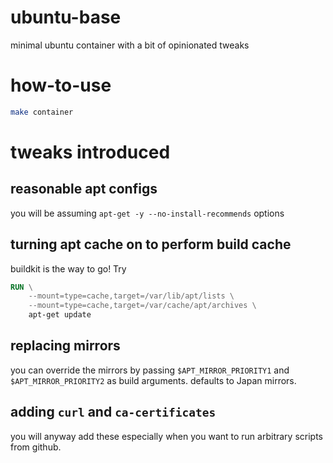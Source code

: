 # ubuntu-base
minimal ubuntu container with a bit of opinionated tweaks

# how-to-use
```sh
make container
```

# tweaks introduced
## reasonable apt configs
you will be assuming `apt-get -y --no-install-recommends` options
## turning apt cache on to perform build cache
buildkit is the way to go!
Try
```dockerfile
RUN \
	--mount=type=cache,target=/var/lib/apt/lists \
	--mount=type=cache,target=/var/cache/apt/archives \
	apt-get update
```
## replacing mirrors
you can override the mirrors by passing `$APT_MIRROR_PRIORITY1` and `$APT_MIRROR_PRIORITY2` as build arguments. defaults to Japan mirrors.
## adding `curl` and `ca-certificates`
you will anyway add these especially when you want to run arbitrary scripts from github.
